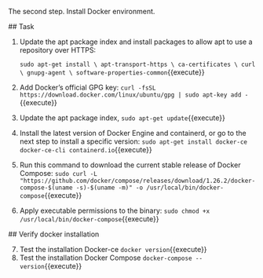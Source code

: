 The second step.
Install Docker environment.

## Task

1. Update the apt package index and install packages to allow apt to use a repository over HTTPS:

   `sudo apt-get install \
    apt-transport-https \
    ca-certificates \
    curl \
    gnupg-agent \
    software-properties-common`{{execute}}

2. Add Docker’s official GPG key:
   `curl -fsSL https://download.docker.com/linux/ubuntu/gpg | sudo apt-key add -`{{execute}}

3. Update the apt package index, 
   `sudo apt-get update`{{execute}}
4. Install the latest version of Docker Engine and containerd, or go to the next step to install a specific version:
   `sudo apt-get install docker-ce docker-ce-cli containerd.io`{{execute}}

5. Run this command to download the current stable release of Docker Compose:
   `sudo curl -L "https://github.com/docker/compose/releases/download/1.26.2/docker-compose-$(uname -s)-$(uname -m)" -o /usr/local/bin/docker-compose`{{execute}}
6. Apply executable permissions to the binary:
   `sudo chmod +x /usr/local/bin/docker-compose`{{execute}}

## Verify docker installation

7. Test the installation Docker-ce
   `docker version`{{execute}}
8. Test the installation Docker Compose
   `docker-compose --version`{{execute}}
